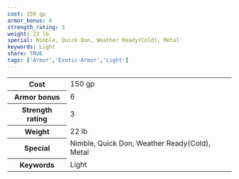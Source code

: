 ```yaml
---
cost: 150 gp
armor_bonus: 6
strength_rating: 3
weight: 22 lb
special: Nimble, Quick Don, Weather Ready(Cold), Metal
keywords: Light
share: TRUE
tags: ['Armor','Exotic-Armor','Light']
---
```

<p><span style="overflow-x: auto;"><table><tbody><tr><th>Cost</th><td>150 gp</td></tr><tr><th>Armor bonus</th><td>6</td></tr><tr><th>Strength rating</th><td>3</td></tr><tr><th>Weight</th><td>22 lb</td></tr><tr><th>Special</th><td>Nimble, Quick Don, Weather Ready(Cold), Metal</td></tr><tr><th>Keywords</th><td>Light</td></tr></tbody></table></span></p>